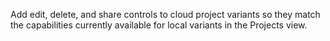 Add edit, delete, and share controls to cloud project variants so they match the capabilities currently available for local variants in the Projects view.
